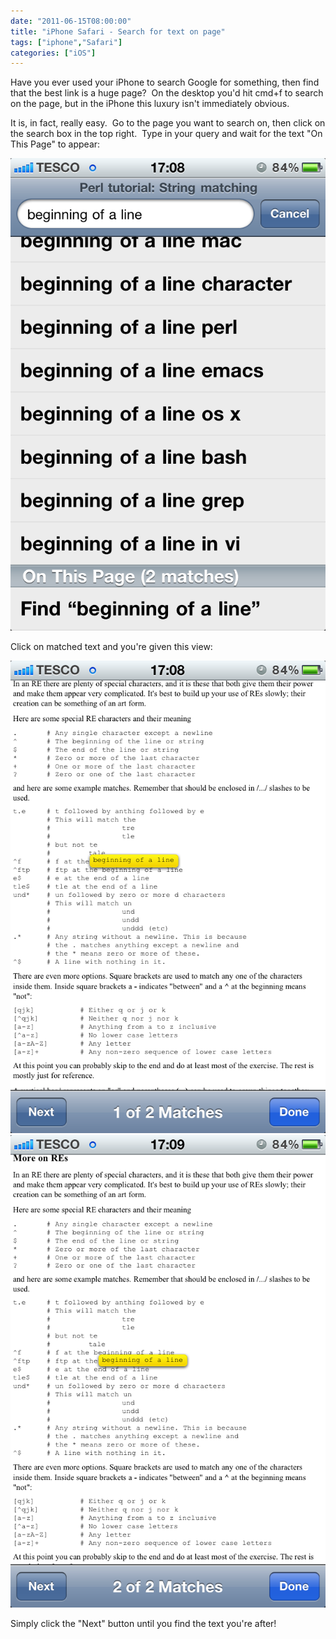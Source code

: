 ```yaml
---
date: "2011-06-15T08:00:00"
title: "iPhone Safari - Search for text on page"
tags: ["iphone","Safari"]
categories: ["iOS"]
---
```


Have you ever used your iPhone to search Google for something, then find that the best link is a huge page?  On the desktop you'd hit cmd+f to search on the page, but in the iPhone this luxury isn't immediately obvious. 
 
It is, in fact, really easy.  Go to the page you want to search on, then click on the search box in the top right.  Type in your query and wait for the text "On This Page" to appear: 
 
![alt text](photo-1.png "Start searching")
 
Click on matched text and you're given this view: 

![alt text](photo-2.png "First match")
![alt text](photo-3.png "Second match")
 
Simply click the "Next" button until you find the text you're after!
